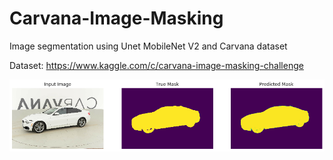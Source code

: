 # Carvana-Image-Masking
Image segmentation using Unet MobileNet V2 and Carvana dataset

Dataset: https://www.kaggle.com/c/carvana-image-masking-challenge

![alt text](https://raw.githubusercontent.com/KrzysztofV/Carvana-Image-Masking/master/sample.png)
